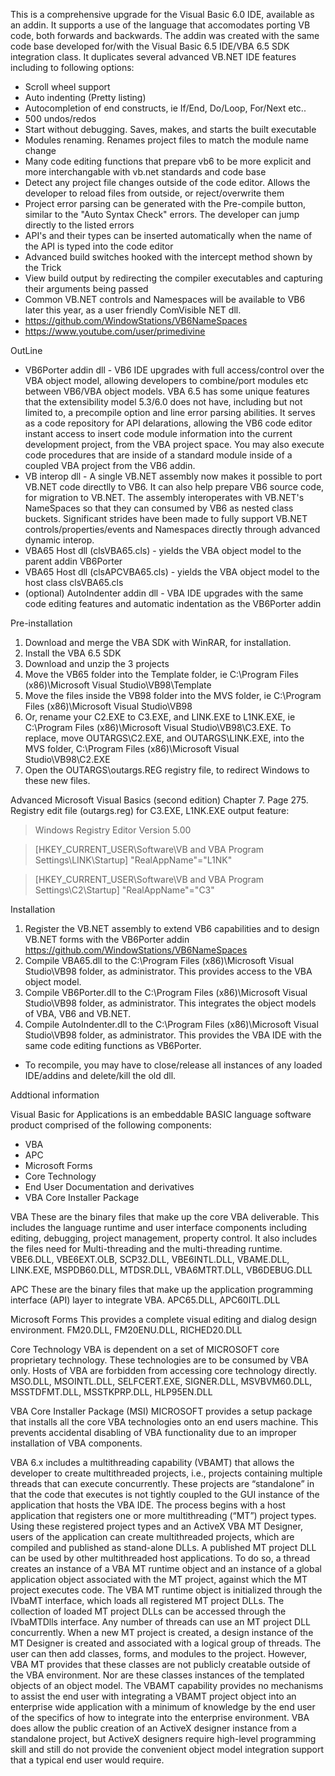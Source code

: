 
This is a comprehensive upgrade for the Visual Basic 6.0 IDE, available as an addin.  It supports a use of the language that accomodates porting VB code, both forwards and backwards.  The addin was created with the same code base developed for/with the Visual Basic 6.5 IDE/VBA 6.5 SDK integration class.  It duplicates several advanced VB.NET IDE features including to following options:
* Scroll wheel support
* Auto indenting (Pretty listing)
* Autocompletion of end constructs, ie If/End, Do/Loop, For/Next etc..
* 500 undos/redos
* Start without debugging.  Saves, makes, and starts the built executable
* Modules renaming.  Renames project files to match the module name change
* Many code editing functions that prepare vb6 to be more explicit and more interchangable with vb.net standards and code base
* Detect any project file changes outside of the code editor.  Allows the developer to reload files from outside, or reject/overwrite them
* Project error parsing can be generated with the Pre-compile button, similar to the "Auto Syntax Check" errors.  The developer can jump directly to the listed errors 
* API's and their types can be inserted automatically when the name of the API is typed into the code editor
* Advanced build switches hooked with the intercept method shown by the Trick
* View build output by redirecting the compiler executables and capturing their arguments being passed
* Common VB.NET controls and Namespaces will be available to VB6 later this year, as a user friendly ComVisible NET dll.
* https://github.com/WindowStations/VB6NameSpaces
* https://www.youtube.com/user/primedivine

OutLine
* VB6Porter addin dll - VB6 IDE upgrades with full access/control over the VBA object model, allowing developers to combine/port modules etc between VB6/VBA object models.  VBA 6.5 has some unique features that the extensibility model 5.3/6.0 does not have, including but not limited to, a precompile option and line error parsing abilities.  It serves as a code repository for API delarations, allowing the VB6 code editor instant access to insert code module information into the current development project, from the VBA project space. You may also execute code procedures that are inside of a standard module inside of a coupled VBA project from the VB6 addin.
* VB interop dll - A single VB.NET assembly now makes it possible to port VB.NET code directlly to VB6.  It can also help prepare VB6 source code, for migration to VB.NET.  The assembly interoperates with VB.NET's NameSpaces so that they can consumed by VB6 as nested class buckets.  Significant strides have been made to fully support VB.NET controls/properties/events and Namespaces directly through advanced dynamic interop.
* VBA65 Host dll (clsVBA65.cls) - yields the VBA object model to the parent addin VB6Porter
* VBA65 Host dll (clsAPCVBA65.cls) - yields the  VBA object model to the host class clsVBA65.cls
* (optional) AutoIndenter addin dll - VBA IDE upgrades with the same code editing features and automatic indentation as the VB6Porter addin


Pre-installation
1. Download and merge the VBA SDK with WinRAR, for installation.
2. Install the VBA 6.5 SDK
3. Download and unzip the 3 projects
4. Move the VB65 folder into the Template folder, ie C:\Program Files (x86)\Microsoft Visual Studio\VB98\Template
5. Move the files inside the VB98 folder into the MVS folder, ie C:\Program Files (x86)\Microsoft Visual Studio\VB98
6. Or, rename your C2.EXE to C3.EXE, and LINK.EXE to L1NK.EXE, ie C:\Program Files (x86)\Microsoft Visual Studio\VB98\C3.EXE.  To replace, move OUTARGS\C2.EXE, and OUTARGS\LINK.EXE, into the MVS folder, C:\Program Files (x86)\Microsoft Visual Studio\VB98\C2.EXE
7. Open the OUTARGS\outargs.REG registry file, to redirect Windows to these new files.

Advanced Microsoft Visual Basics (second edition) Chapter 7. Page 275.
Registry edit file (outargs.reg) for C3.EXE, L1NK.EXE output feature:

   >Windows Registry Editor Version 5.00
 
   >[HKEY_CURRENT_USER\Software\VB and VBA Program Settings\LINK\Startup]
   >"RealAppName"="L1NK"

   >[HKEY_CURRENT_USER\Software\VB and VBA Program Settings\C2\Startup]
   >"RealAppName"="C3"


Installation
1. Register the VB.NET assembly to extend VB6 capabilities and to design VB.NET forms with the VB6Porter addin https://github.com/WindowStations/VB6NameSpaces
2.  Compile VBA65.dll to the C:\Program Files (x86)\Microsoft Visual Studio\VB98 folder, as administrator.  This provides access to the VBA object model.
3. Compile VB6Porter.dll to the C:\Program Files (x86)\Microsoft Visual Studio\VB98 folder, as administrator.  This integrates the object models of VBA, VB6 and VB.NET.
4. Compile AutoIndenter.dll to the C:\Program Files (x86)\Microsoft Visual Studio\VB98 folder, as administrator.  This provides the VBA IDE with the same code editing functions as VB6Porter.
* To recompile, you may have to close/release all instances of any loaded IDE/addins and delete/kill the old dll.



Addtional information

 Visual Basic for Applications is an embeddable BASIC language software product comprised of the following components:
 * VBA
 * APC
 * Microsoft Forms
 * Core Technology   
 * End User Documentation and derivatives
 * VBA Core Installer Package

VBA 
These are the binary files that make up the core VBA deliverable.  This includes the language runtime and user interface components including editing, debugging, project management, property control. It also includes the files need for Multi-threading and the multi-threading runtime. 
VBE6.DLL, VBE6EXT.OLB, SCP32.DLL, VBE6INTL.DLL, VBAME.DLL, LINK.EXE, MSPDB60.DLL, MTDSR.DLL, VBA6MTRT.DLL, VB6DEBUG.DLL 
  
APC 
These are the binary files that make up the application programming interface (API) layer to integrate VBA.
APC65.DLL, APC60ITL.DLL 

Microsoft Forms
This provides a complete visual editing and dialog design environment. 
FM20.DLL, FM20ENU.DLL, RICHED20.DLL

Core Technology
VBA is dependent on a set of MICROSOFT core proprietary technology.  These technologies are to be consumed by VBA only.  Hosts of VBA are forbidden from accessing core technology directly. 
MSO.DLL, MSOINTL.DLL, SELFCERT.EXE, SIGNER.DLL, MSVBVM60.DLL, MSSTDFMT.DLL, MSSTKPRP.DLL, HLP95EN.DLL    

VBA Core Installer Package (MSI)
MICROSOFT provides a setup package that installs all the core VBA technologies onto an end users machine.  This prevents accidental disabling of VBA functionality due to an improper installation of VBA components. 

VBA 6.x includes a multithreading capability (VBAMT) that allows the developer to create multithreaded projects, i.e., projects containing multiple threads that can execute concurrently. These projects are “standalone” in that the code that executes is not tightly coupled to the GUI instance of the application that hosts the VBA IDE. The process begins with a host application that registers one or more multithreading (“MT”) project types. Using these registered project types and an ActiveX VBA MT Designer, users of the application can create multithreaded projects, which are compiled and published as stand-alone DLLs.
A published MT project DLL can be used by other multithreaded host applications. To do so, a thread creates an instance of a VBA MT runtime object and an instance of a global application object associated with the MT project, against which the MT project executes code. The VBA MT runtime object is initialized through the IVbaMT interface, which loads all registered MT project DLLs. The collection of loaded MT project DLLs can be accessed through the IVbaMTDlls interface. Any number of threads can use an MT project DLL concurrently.
When a new MT project is created, a design instance of the MT Designer is created and associated with a logical group of threads. The user can then add classes, forms, and modules to the project. However, VBA MT provides that these classes are not publicly creatable outside of the VBA environment. Nor are these classes instances of the templated objects of an object model. The VBAMT capability provides no mechanisms to assist the end user with integrating a VBAMT project object into an enterprise wide application with a minimum of knowledge by the end user of the specifics of how to integrate into the enterprise environment.
VBA does allow the public creation of an ActiveX designer instance from a standalone project, but ActiveX designers require high-level programming skill and still do not provide the convenient object model integration support that a typical end user would require.

